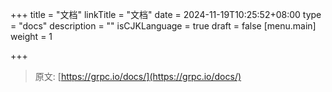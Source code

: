 +++
title = "文档"
linkTitle = "文档"
date = 2024-11-19T10:25:52+08:00
type = "docs"
description = ""
isCJKLanguage = true
draft = false
[menu.main]
    weight = 1

+++

> 原文: [https://grpc.io/docs/](https://grpc.io/docs/)
